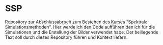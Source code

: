 # SSP
Repository zur Abschlussabrbeit zum Bestehen des Kurses "Spektrale Simulationsmethoden".
Hier werde ich den Code aufführen den ich für die Simulationen und die Erstellung der Bilder
verwendet habe. Der beiliegende Text soll durch dieses Repository führen und Kontext liefern.
